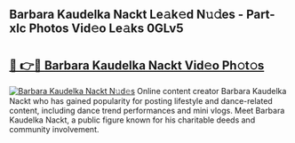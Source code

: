## Barbara Kaudelka Nackt Le𝚊k𝚎d N𝚞𝚍es - Part-xIc Photos Vid𝚎o Le𝚊ks 0GLv5

# <h2><a href="http://fb88gib.evod.top/?m=Barbara+Kaudelka+Nackt">🔗 👉🔴 Barbara Kaudelka Nackt Vid𝚎o Ph𝚘t𝚘s</a></h2>

[![Barbara Kaudelka Nackt N𝚞d𝚎s](https://i.imgur.com/8V9OHl7.gif)](http://fb88gib.evod.top/?m=Barbara+Kaudelka+Nackt)
Online content creator Barbara Kaudelka Nackt who has gained popularity for posting lifestyle and dance-related content, including dance trend performances and mini vlogs. Meet Barbara Kaudelka Nackt, a public figure known for his charitable deeds and community involvement. 
